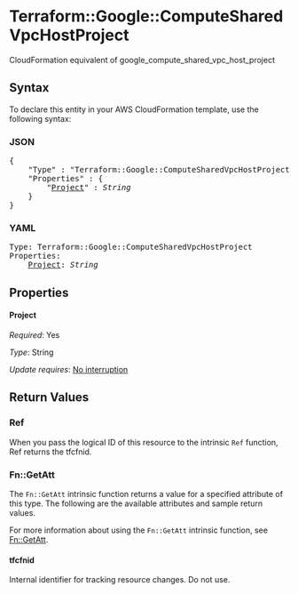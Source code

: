 # Terraform::Google::ComputeSharedVpcHostProject

CloudFormation equivalent of google_compute_shared_vpc_host_project

## Syntax

To declare this entity in your AWS CloudFormation template, use the following syntax:

### JSON

<pre>
{
    "Type" : "Terraform::Google::ComputeSharedVpcHostProject",
    "Properties" : {
        "<a href="#project" title="Project">Project</a>" : <i>String</i>
    }
}
</pre>

### YAML

<pre>
Type: Terraform::Google::ComputeSharedVpcHostProject
Properties:
    <a href="#project" title="Project">Project</a>: <i>String</i>
</pre>

## Properties

#### Project

_Required_: Yes

_Type_: String

_Update requires_: [No interruption](https://docs.aws.amazon.com/AWSCloudFormation/latest/UserGuide/using-cfn-updating-stacks-update-behaviors.html#update-no-interrupt)

## Return Values

### Ref

When you pass the logical ID of this resource to the intrinsic `Ref` function, Ref returns the tfcfnid.

### Fn::GetAtt

The `Fn::GetAtt` intrinsic function returns a value for a specified attribute of this type. The following are the available attributes and sample return values.

For more information about using the `Fn::GetAtt` intrinsic function, see [Fn::GetAtt](https://docs.aws.amazon.com/AWSCloudFormation/latest/UserGuide/intrinsic-function-reference-getatt.html).

#### tfcfnid

Internal identifier for tracking resource changes. Do not use.

